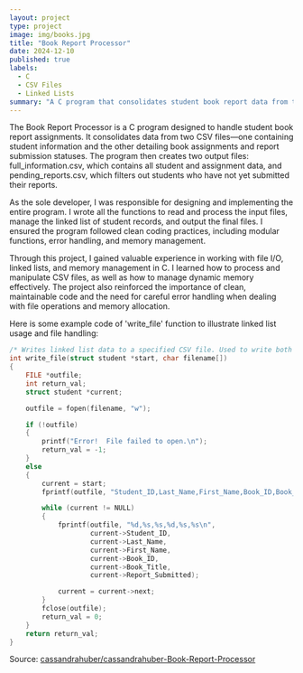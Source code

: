 ```yaml
---
layout: project
type: project
image: img/books.jpg
title: "Book Report Processor"
date: 2024-12-10
published: true
labels:
  - C
  - CSV Files
  - Linked Lists
summary: "A C program that consolidates student book report data from two CSV files and filters pending submissions."
---
```


The Book Report Processor is a C program designed to handle student book report assignments. It consolidates data from two CSV files—one containing student information and the other detailing book assignments and report submission statuses. The program then creates two output files: full_information.csv, which contains all student and assignment data, and pending_reports.csv, which filters out students who have not yet submitted their reports.

As the sole developer, I was responsible for designing and implementing the entire program. I wrote all the functions to read and process the input files, manage the linked list of student records, and output the final files. I ensured the program followed clean coding practices, including modular functions, error handling, and memory management.

Through this project, I gained valuable experience in working with file I/O, linked lists, and memory management in C. I learned how to process and manipulate CSV files, as well as how to manage dynamic memory effectively. The project also reinforced the importance of clean, maintainable code and the need for careful error handling when dealing with file operations and memory allocation.

Here is some example code of 'write_file' function to illustrate linked list usage and file handling:
```c
/* Writes linked list data to a specified CSV file. Used to write both .csv output files. */
int write_file(struct student *start, char filename[])
{
    FILE *outfile;
    int return_val;
    struct student *current;

    outfile = fopen(filename, "w");

    if (!outfile)
    {
        printf("Error!  File failed to open.\n");
        return_val = -1;
    }
    else
    {
        current = start;
        fprintf(outfile, "Student_ID,Last_Name,First_Name,Book_ID,Book_Title,Report_Submitted\n");

        while (current != NULL)
        {
            fprintf(outfile, "%d,%s,%s,%d,%s,%s\n",
                    current->Student_ID,
                    current->Last_Name,
                    current->First_Name,
                    current->Book_ID,
                    current->Book_Title,
                    current->Report_Submitted);

            current = current->next;
        }
        fclose(outfile);
        return_val = 0;
    }
    return return_val;
}
```
Source: <a href="https://github.com/cassandrahuber/cassandrahuber-Book-Report-Processor"><i class="large github icon "></i>cassandrahuber/cassandrahuber-Book-Report-Processor</a>
